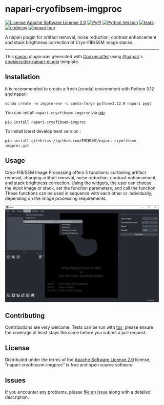 # napari-cryofibsem-imgproc

[![License Apache Software License 2.0](https://img.shields.io/pypi/l/napari-cryofibsem-imgproc.svg?color=green)](https://github.com/EMCRUMC/napari-cryofibsem-imgproc/raw/main/LICENSE)
[![PyPI](https://img.shields.io/pypi/v/napari-cryofibsem-imgproc.svg?color=green)](https://pypi.org/project/napari-cryofibsem-imgproc)
[![Python Version](https://img.shields.io/pypi/pyversions/napari-cryofibsem-imgproc.svg?color=green)](https://python.org)
[![tests](https://github.com/EMCRUMC/napari-cryofibsem-imgproc/workflows/tests/badge.svg)](https://github.com/EMCRUMC/napari-cryofibsem-imgproc/actions)
[![codecov](https://codecov.io/gh/EMCRUMC/napari-cryofibsem-imgproc/branch/main/graph/badge.svg)](https://codecov.io/gh/EMCRUMC/napari-cryofibsem-imgproc)
[![napari hub](https://img.shields.io/endpoint?url=https://api.napari-hub.org/shields/napari-cryofibsem-imgproc)](https://napari-hub.org/plugins/napari-cryofibsem-imgproc)

A napari plugin for artifact removal, noise reduction, contrast enhancement and stack brightness correction of Cryo-FIB/SEM image stacks.

----------------------------------

This [napari] plugin was generated with [Cookiecutter] using [@napari]'s [cookiecutter-napari-plugin] template.

<!--
Don't miss the full getting started guide to set up your new package:
https://github.com/napari/cookiecutter-napari-plugin#getting-started

and review the napari docs for plugin developers:
https://napari.org/stable/plugins/index.html
-->

## Installation

It is recommended to create a fresh [conda] environment with Python 3.12 and napari:

    conda create -n imgpro-env -c conda-forge python=3.12.0 napari pyqt

You can install `napari-cryofibsem-imgproc` via [pip]:

    pip install napari-cryofibsem-imgproc

To install latest development version :

    pip install git+https://github.com/EMCRUMC/napari-cryofibsem-imgproc.git

## Usage 
Cryo-FIB/SEM Image Processing offers 5 functions: curtaining artifact removal, charging artifact removal, noise reduction, contrast enhancement, and stack brightness correction. Using the widgets, the user can choose the input image or stack, set the function parameters, and call the function. These functions can be used in sequence with each other or individually, depending on the image processing requirements. 

![widget.png](widget.png)

## Contributing

Contributions are very welcome. Tests can be run with [tox], please ensure
the coverage at least stays the same before you submit a pull request.

## License

Distributed under the terms of the [Apache Software License 2.0] license,
"napari-cryofibsem-imgproc" is free and open source software

## Issues

If you encounter any problems, please [file an issue] along with a detailed description.

[napari]: https://github.com/napari/napari
[Cookiecutter]: https://github.com/audreyr/cookiecutter
[@napari]: https://github.com/napari
[MIT]: http://opensource.org/licenses/MIT
[BSD-3]: http://opensource.org/licenses/BSD-3-Clause
[GNU GPL v3.0]: http://www.gnu.org/licenses/gpl-3.0.txt
[GNU LGPL v3.0]: http://www.gnu.org/licenses/lgpl-3.0.txt
[Apache Software License 2.0]: http://www.apache.org/licenses/LICENSE-2.0
[Mozilla Public License 2.0]: https://www.mozilla.org/media/MPL/2.0/index.txt
[cookiecutter-napari-plugin]: https://github.com/napari/cookiecutter-napari-plugin

[file an issue]: https://github.com/EMCRUMC/napari-cryofibsem-imgproc/issues

[napari]: https://github.com/napari/napari
[tox]: https://tox.readthedocs.io/en/latest/
[pip]: https://pypi.org/project/pip/
[PyPI]: https://pypi.org/
